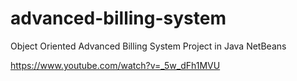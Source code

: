 # advanced-billing-system
Object Oriented Advanced Billing System Project in Java NetBeans

https://www.youtube.com/watch?v=_5w_dFh1MVU
